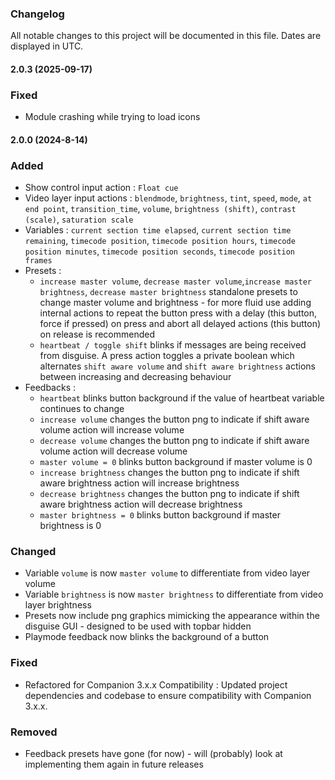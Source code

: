 ### Changelog

All notable changes to this project will be documented in this file. Dates are displayed in UTC.

#### 2.0.3 (2025-09-17)

### Fixed

- Module crashing while trying to load icons

#### 2.0.0 (2024-8-14)

### Added

- Show control input action : `Float cue`
- Video layer input actions : `blendmode`, `brightness`, `tint`, `speed`, `mode`, `at end point`, `transition_time`, `volume`, `brightness (shift)`, `contrast (scale)`, `saturation scale`
- Variables : `current section time elapsed`, `current section time remaining`, `timecode position`, `timecode position hours`, `timecode position minutes`, `timecode position seconds`, `timecode position frames`
- Presets :
  - `increase master volume`, `decrease master volume`,`increase master brightness`, `decrease master brightness` standalone presets to change master volume and brightness - for more fluid use adding internal actions to repeat the button press with a delay (this button, force if pressed) on press and abort all delayed actions (this button) on release is recommended
  - `heartbeat / toggle shift` blinks if messages are being received from disguise. A press action toggles a private boolean which alternates `shift aware volume` and `shift aware brightness` actions between increasing and decreasing behaviour
- Feedbacks :
  - `heartbeat` blinks button background if the value of heartbeat variable continues to change
  - `increase volume` changes the button png to indicate if shift aware volume action will increase volume
  - `decrease volume` changes the button png to indicate if shift aware volume action will decrease volume
  - `master volume = 0` blinks button background if master volume is 0
  - `increase brightness` changes the button png to indicate if shift aware brightness action will increase brightness
  - `decrease brightness` changes the button png to indicate if shift aware brightness action will decrease brightness
  - `master brightness = 0` blinks button background if master brightness is 0

### Changed

- Variable `volume` is now `master volume` to differentiate from video layer volume
- Variable `brightness` is now `master brightness` to differentiate from video layer brightness
- Presets now include png graphics mimicking the appearance within the disguise GUI - designed to be used with topbar hidden
- Playmode feedback now blinks the background of a button

### Fixed

- Refactored for Companion 3.x.x Compatibility : Updated project dependencies and codebase to ensure compatibility with Companion 3.x.x.

### Removed

- Feedback presets have gone (for now) - will (probably) look at implementing them again in future releases
